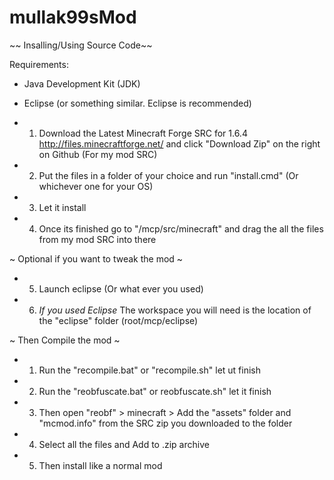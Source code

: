 mullak99sMod
=============



~~ Insalling/Using Source Code~~

Requirements:
- Java Development Kit (JDK)
- Eclipse (or something similar. Eclipse is recommended)

- 1) Download the Latest Minecraft Forge SRC for 1.6.4 http://files.minecraftforge.net/ and
click "Download Zip" on the right on Github (For my mod SRC)
- 2) Put the files in a folder of your choice and run "install.cmd" (Or whichever one for your OS)
- 3) Let it install
- 4) Once its finished go to "/mcp/src/minecraft" and drag the all the files from my mod SRC into there

~ Optional if you want to tweak the mod ~
- 5) Launch eclipse (Or what ever you used)
- 6) *If you used Eclipse* The workspace you will need is the location of the "eclipse" folder (root/mcp/eclipse)

~ Then Compile the mod ~
- 1) Run the "recompile.bat" or "recompile.sh" let ut finish
- 2) Run the "reobfuscate.bat" or reobfuscate.sh" let it finish
- 3) Then open "reobf" > minecraft > Add the "assets" folder and "mcmod.info" from the SRC zip you downloaded to the folder
- 4) Select all the files and Add to .zip archive
- 5) Then install like a normal mod


